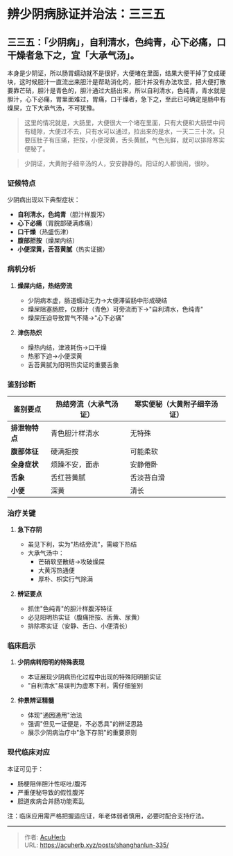 # 辨少阴病脉证并治法：三三五


## 三三五：「少阴病」，自利清水，色纯青，心下必痛，口干燥者急下之，宜「大承气汤」。

<!--more-->

本身是少阴证，所以肠胃蠕动就不是很好，大便堵在里面，结果大便干掉了变成硬块，这时候胆汁一直流出来胆汁是帮助消化的，胆汁并没有办法攻坚，把大便打散要靠芒硝，胆汁是青色的，胆汁通过大肠出来，所以自利清水，色纯青，青水就是胆汁，心下必痛，胃里面难过，胃痛，口干燥者，急下之，至此已可确定是肠中有燥屎，立下大承气汤，不可犹豫。

> 这里的情况就是，大肠里，大便很大一个堵在里面，只有大便和大肠壁中间有缝隙，大便过不去，只有水可以通过，拉出来的是水，一天二三十次。只要压肚子有压痛，拒按，小便深黄，舌头黄腻，气色光鲜，就可以排除寒实便秘了。

> 少阴证，大黄附子细辛汤的人，安安静静的。阳证的人都很闹，很吵。

### **证候特点**
少阴病出现以下典型症状：
- **自利清水，色纯青**（胆汁样腹泻）
- **心下必痛**（胃脘部硬满疼痛）
- **口干燥**（热盛伤津）
- **腹部拒按**（燥屎内结）
- **小便深黄，舌苔黄腻**（热实证据）

### **病机分析**
1. **燥屎内结，热结旁流**
   - 少阴病本虚，肠道蠕动无力→大便滞留肠中形成硬结
   - 燥屎阻塞肠腔，仅胆汁（青色）可旁流而下→"自利清水，色纯青"
   - 燥屎压迫导致胃气不降→"心下必痛"

2. **津伤热炽**
   - 燥热内结，津液耗伤→口干燥
   - 热邪下迫→小便深黄
   - 舌苔黄腻为阳明热实证的重要舌象

### **鉴别诊断**
| 鉴别要点       | 热结旁流（大承气汤证） | 寒实便秘（大黄附子细辛汤证） |
|----------------|------------------------|------------------------------|
| **排泄物特点** | 青色胆汁样清水         | 无特殊                       |
| **腹部体征**   | 硬满拒按               | 可能柔软                     |
| **全身症状**   | 烦躁不安，面赤         | 安静倦卧                     |
| **舌象**       | 舌红苔黄腻             | 舌淡苔白滑                   |
| **小便**       | 深黄                   | 清长                         |

### **治疗关键**
1. **急下存阴**
   - 虽见下利，实为"热结旁流"，需峻下热结
   - 大承气汤中：
     - 芒硝软坚散结→攻破燥屎
     - 大黄泻热通便
     - 厚朴、枳实行气除满

2. **辨证要点**
   - 抓住"色纯青"的胆汁样腹泻特征
   - 必见阳明热实证（腹痛拒按、舌黄、尿黄）
   - 排除寒实证（安静、舌白、小便清长）

### **临床启示**
1. **少阴病转阳明的特殊表现**
   - 本证展现少阴病热化过程中出现的特殊阳明腑实证
   - "自利清水"易误判为虚寒下利，需仔细鉴别

2. **仲景辨证精髓**
   - 体现"通因通用"治法
   - 强调"但见一证便是，不必悉具"的辨证思路
   - 展示少阴病治疗中"急下存阴"的重要原则

### **现代临床对应**
本证可见于：
- 肠梗阻伴胆汁性呕吐/腹泻
- 严重便秘导致的假性腹泻
- 胆道疾病合并肠功能紊乱

注：临床应用需严格把握适应证，年老体弱者慎用，必要时配合支持疗法。

---

> 作者: [AcuHerb](https://acuherb.xyz)  
> URL: https://acuherb.xyz/posts/shanghanlun-335/  

